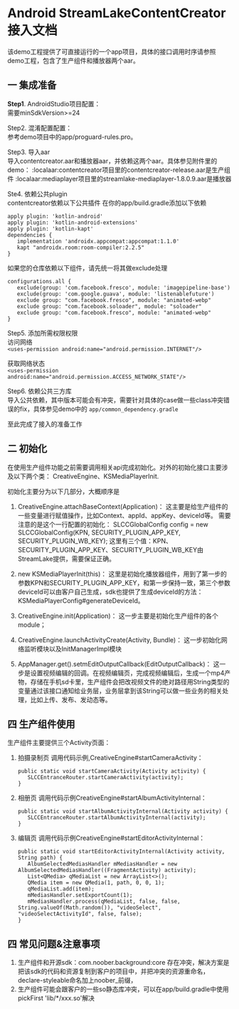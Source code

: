 # Android StreamLakeContentCreator接入文档

该demo工程提供了可直接运行的一个app项目，具体的接口调用时序请参照demo工程，包含了生产组件和播放器两个aar。

## 一 集成准备
<b>Step1</b>. AndroidStudio项目配置：  &nbsp;&nbsp;&nbsp;&nbsp;  
需要minSdkVersion>=24

Step2. 混淆配置配置：  
参考demo项目中的app/proguard-rules.pro。

Step3. 导入aar  
导入contentcreator.aar和播放器aar，并依赖这两个aar。具体参见附件里的demo：
:localaar:contentcreator项目里的contentcreator-release.aar是生产组件
:localaar:mediaplayer项目里的streamlake-mediaplayer-1.8.0.9.aar是播放器

Ste4. 依赖公共plugin  
contentcreator依赖以下公共插件
在你的app/build.gradle添加以下依赖
```
apply plugin: 'kotlin-android'
apply plugin: 'kotlin-android-extensions'
apply plugin: 'kotlin-kapt'
dependencies {
   implementation 'androidx.appcompat:appcompat:1.1.0'
   kapt "androidx.room:room-compiler:2.2.5"
}
```
如果您的仓库依赖以下组件，请先统一将其做exclude处理
```
configurations.all {
   exclude(group: 'com.facebook.fresco', module: 'imagepipeline-base')
   exclude(group: 'com.google.guava', module: 'listenablefuture')
   exclude group: "com.facebook.fresco", module: "animated-webp"
   exclude group: "com.facebook.soloader", module: "soloader"
   exclude group: "com.facebook.fresco", module: "animated-webp"
}
```


Step5. 添加所需权限权限	  
访问网络  
`<uses-permission android:name="android.permission.INTERNET"/>`

获取网络状态  
`<uses-permission android:name="android.permission.ACCESS_NETWORK_STATE"/>`
   
Step6. 依赖公共三方库  
导入公共依赖，其中版本可能会有冲突，需要针对具体的case做一些class冲突错误的fix，具体参见demo中的 `app/common_dependency.gradle`


至此完成了接入的准备工作

## 二 初始化
在使用生产组件功能之前需要调用相关api完成初始化。对外的初始化接口主要涉及以下两个类：
CreativeEngine、KSMediaPlayerInit.

初始化主要分为以下几部分，大概顺序是
1. CreativeEngine.attachBaseContext(Application)：
   这主要是给生产组件的一些变量进行赋值操作，比如Context、appId、appKey、deviceId等。
   需要注意的是这个一行配置的初始化：
   SLCCGlobalConfig config = new SLCCGlobalConfig(KPN, SECURITY_PLUGIN_APP_KEY, SECURITY_PLUGIN_WB_KEY);
   这里有三个值：KPN、SECURITY_PLUGIN_APP_KEY、SECURITY_PLUGIN_WB_KEY由StreamLake提供，需要保证正确。

2. new KSMediaPlayerInit(this)：
   这里是初始化播放器组件，用到了第一步的参数KPN和SECURITY_PLUGIN_APP_KEY，和第一步保持一致，第三个参数deviceId可以由客户自己生成，sdk也提供了生成deviceId的方法：KSMediaPlayerConfig#generateDeviceId。

3. CreativeEngine.init(Application)：
   这一步主要是初始化生产组件的各个module；

4. CreativeEngine.launchActivityCreate(Activity, Bundle)：
   这一步初始化网络监听模块以及InitManagerImpl模块

5. AppManager.get().setmEditOutputCallback(EditOutputCallback)：
   这一步是设置视频编辑的回调。在视频编辑页，完成视频编辑后，生成一个mp4产物，存储在手机sd卡里，生产组件会把改视频文件的绝对路径用String类型的变量通过该接口通知给业务层，业务层拿到该String可以做一些业务的相关处理，比如上传、发布、发动态等。



## 四 生产组件使用
生产组件主要提供三个Activity页面：
1. 拍摄录制页
   调用代码示例,CreativeEngine#startCameraActivity：
   ```
   public static void startCameraActivity(Activity activity) {
      SLCCEntranceRouter.startCameraActivity(activity);
   }
   ```
2. 相册页
   调用代码示例CreativeEngine#startAlbumActivityInternal：
   ```
   public static void startAlbumActivityInternal(Activity activity) {
      SLCCEntranceRouter.startAlbumActivityInternal(activity);
   }
   ```
3. 编辑页
   调用代码示例CreativeEngine#startEditorActivityInternal：
   ```
   public static void startEditorActivityInternal(Activity activity, String path) {
      AlbumSelectedMediasHandler mMediasHandler = new AlbumSelectedMediasHandler((FragmentActivity) activity);
      List<QMedia> qMediaList = new ArrayList<>();
      QMedia item = new QMedia(1, path, 0, 0, 1);
      qMediaList.add(item);
      mMediasHandler.setExportCount(1);
      mMediasHandler.process(qMediaList, false, false, String.valueOf(Math.random()), "videoSelect", "videoSelectActivityId", false, false);
   }
   ```

## 四 常见问题&注意事项
1. 生产组件和开源sdk：com.noober.background:core 存在冲突，解决方案是把该sdk的代码和资源复制到客户的项目中，并把冲突的资源重命名，declare-styleable命名加上noober_前缀，
2. 生产组件可能会跟客户的一些so静态库冲突，可以在app/build.gradle中使用pickFirst 'lib/*/xxx.so'解决

